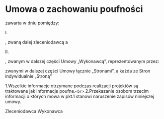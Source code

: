 # Umowa o zachowaniu poufności

zawarta w dniu pomiędzy:

I.

, zwaną dalej zleceniodawcą a

II.

, zwanym w dalszej części Umowy „Wykonawcą”, reprezentowanym przez:

zwanymi w dalszej części Umowy łącznie „Stronami”, a każda ze Stron indywidualnie „Stroną”

1.Wszelkie informacje otrzymane podczas realizacji projektów są traktowane jak informacje poufne.```<br>```
2.Przekazanie osobom trzecim informacji o których mowa w pkt.1 stanowi naruszenie zapisów niniejszej
umowy.

Zleceniodawca Wykonawca
